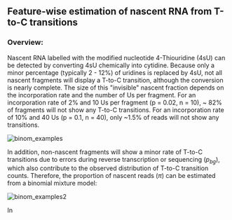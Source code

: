 ## Feature-wise estimation of nascent RNA from T-to-C transitions

### Overview:
Nascent RNA labelled with the modified nucleotide 4-Thiouridine (4sU) can be detected by converting 4sU chemically into cytidine. Because only a minor percentage (typically 2 - 12%) of uridines is replaced by 4sU, not all nascent fragments will display a T-to-C transition, although the conversion is nearly complete. The size of this "invisible" nascent fraction depends on the incorporation rate and the number of Us per fragment. For an incorporation rate of 2% and 10 Us per fragment (p = 0.02, n = 10), ~ 82% of fragments will not show any T-to-C transitions. For an incorporation rate of 10% and 40 Us (p = 0.1, n = 40), only ~1.5% of reads will not show any transitions.

![binom_examples](https://user-images.githubusercontent.com/37538623/234335505-d2fdf8fd-bf48-4cb8-ab1b-6dab904b6177.png)

In addition, non-nascent fragments will show a minor rate of T-to-C transitions due to errors during reverse transcription or sequencing ($p_{bg}$), which also contribute to the observed distribution of T-to-C transition counts. Therefore, the proportion of nascent reads ($\pi$) can be estimated from a binomial mixture model:

![binom_examples2](https://user-images.githubusercontent.com/37538623/234335531-b2e5143c-d8ca-4aa8-86c2-41305429fe10.png)

In <Title of mansucript> (ref.), we estimated these parameters separately for intronic and spliced fragments as well as for regulatory groups of genes.  

### Steps
* Alignment to the genome using STAR (ref)
* Identification of SNPs (from an external set of sequences; theoretically, this can be achieved from the same data, because SNPs should lead to a much higher T-to-C transition rate than 4sU incorporation)
* Removal of reads that overlap putative SNPs
* Identification and annotation of intronic and exon-exon junction reads with featureCounts (ref)
* Feature-wise counting of T-to-C transitions (i.e. at the gene-level)
* Estimation of parameters (transition probability and proportion of nascent reads, background transition rate within non-nascent reads) for groups of genes using non-linear regression in R 

### Tools
In <Title of mansucript> (ref.), we used the following tools:
* STAR v2.5.3a
* samtools v???
* featureCounts v???
* R v4.0.5
